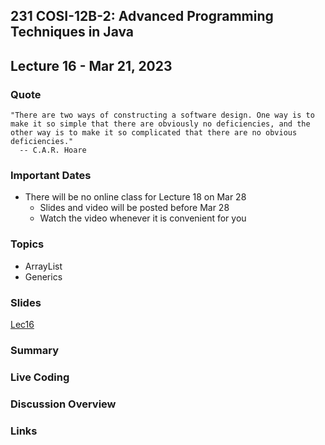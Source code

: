 ## 231 COSI-12B-2: Advanced Programming Techniques in Java

## Lecture 16 - Mar 21, 2023

### Quote

```text
"There are two ways of constructing a software design. One way is to make it so simple that there are obviously no deficiencies, and the other way is to make it so complicated that there are no obvious deficiencies."
  -- C.A.R. Hoare
```

### Important Dates
* There will be no online class for Lecture 18 on Mar 28
    * Slides and video will be posted before  Mar 28
    * Watch the video whenever it is convenient for you


### Topics
* ArrayList
* Generics

### Slides
[Lec16](Lec16.pdf)

### Summary

### Live Coding

### Discussion Overview

### Links
